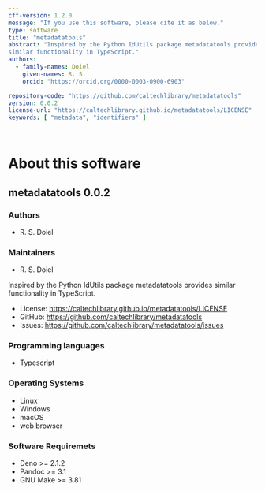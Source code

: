 ```yaml
---
cff-version: 1.2.0
message: "If you use this software, please cite it as below."
type: software
title: "metadatatools"
abstract: "Inspired by the Python IdUtils package metadatatools provides
similar functionality in TypeScript."
authors:
  - family-names: Doiel
    given-names: R. S.
    orcid: "https://orcid.org/0000-0003-0900-6903"

repository-code: "https://github.com/caltechlibrary/metadatatools"
version: 0.0.2
license-url: "https://caltechlibrary.github.io/metadatatools/LICENSE"
keywords: [ "metadata", "identifiers" ]

---
```


About this software
===================

## metadatatools 0.0.2

### Authors

- R. S. Doiel


### Maintainers

- R. S. Doiel

Inspired by the Python IdUtils package metadatatools provides similar
functionality in TypeScript.

- License: <https://caltechlibrary.github.io/metadatatools/LICENSE>
- GitHub: <https://github.com/caltechlibrary/metadatatools>
- Issues: <https://github.com/caltechlibrary/metadatatools/issues>


### Programming languages

- Typescript

### Operating Systems

- Linux
- Windows
- macOS
- web browser

### Software Requiremets

- Deno &gt;= 2.1.2
- Pandoc &gt;= 3.1
- GNU Make &gt;= 3.81
